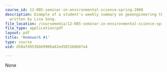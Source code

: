 ```yaml
---
course_id: 12-085-seminar-in-environmental-science-spring-2008
description: Example of a student's weekly summary on geoengineering the climate,
  written by Lisa Song.
file_location: /coursemedia/12-085-seminar-in-environmental-science-spring-2008/d58afd953bb69986a82e45031b6b07a4_song_w2.pdf
file_type: application/pdf
layout: pdf
title: 'Homework #1'
type: course
uid: d58afd953bb69986a82e45031b6b07a4

---
```

None